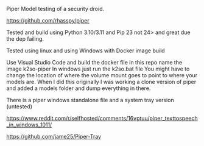 Piper Model testing of a security droid.


https://github.com/rhasspy/piper

Tested and build using Python 3.10/3.11 and Pip 23 not 24> and great due the dep failing.

Tested using linux and using Windows with Docker image build

Use Visual Studio Code and build the docker file in this repo
name the image k2so-piper
In windows just run the k2so.bat file
You might have to change the location of where the volume mount goes to point to where your models are.
When I did this originally I was working a clone version of piper and added a models folder and dump everything in there. 


There is a piper windows standalone file and a system tray version (untested)

https://www.reddit.com/r/selfhosted/comments/16vptuu/piper_texttospeech_in_windows_1011/

https://github.com/jame25/Piper-Tray


